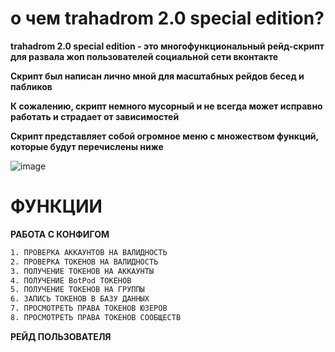# о чем trahadrom 2.0 special edition?
**trahadrom 2.0 special edition - это многофункциональный рейд-скрипт для развала жоп пользователей социальной сети вконтакте**

**Скрипт был написан лично мной для масштабных рейдов бесед и пабликов**

**К сожалению, скрипт немного мусорный и не всегда может исправно работать и страдает от зависимостей**

**Скрипт представляет собой огромное меню с множеством функций, которые будут перечислены ниже**

![image](https://github.com/user-attachments/assets/57648033-0791-412e-a47b-a782e9a40c72)

# ФУНКЦИИ

**РАБОТА С КОНФИГОМ**
```bash
1. ПРОВЕРКА АККАУНТОВ НА ВАЛИДНОСТЬ
2. ПРОВЕРКА ТОКЕНОВ НА ВАЛИДНОСТЬ
3. ПОЛУЧЕНИЕ ТОКЕНОВ НА АККАУНТЫ
4. ПОЛУЧЕНИЕ BotPod ТОКЕНОВ
5. ПОЛУЧЕНИЕ ТОКЕНОВ НА ГРУППЫ
6. ЗАПИСЬ ТОКЕНОВ В БАЗУ ДАННЫХ
7. ПРОСМОТРЕТЬ ПРАВА ТОКЕНОВ ЮЗЕРОВ
8. ПРОСМОТРЕТЬ ПРАВА ТОКЕНОВ СООБЩЕСТВ
```

**РЕЙД ПОЛЬЗОВАТЕЛЯ**



